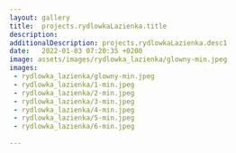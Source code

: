 ```yaml
---
layout: gallery
title:  projects.rydlowkaLazienka.title
description: 
additionalDescription: projects.rydlowkaLazienka.desc1
date:   2022-01-03 07:20:35 +0200
image: assets/images/rydlowka_lazienka/glowny-min.jpeg
images: 
 - rydlowka_lazienka/glowny-min.jpeg
 - rydlowka_lazienka/1-min.jpeg
 - rydlowka_lazienka/2-min.jpeg
 - rydlowka_lazienka/3-min.jpeg
 - rydlowka_lazienka/4-min.jpeg
 - rydlowka_lazienka/5-min.jpeg
 - rydlowka_lazienka/6-min.jpeg
 
---
```

